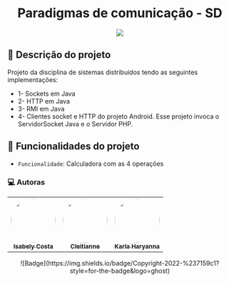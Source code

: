 <h1 align="center"> Paradigmas de comunicação - SD </h1>

<p align="center">
<img src="http://img.shields.io/static/v1?label=STATUS&message=EM%20DESENVOLVIMENTO&color=GREEN&style=for-the-badge"/>
</p>

## 📌 Descrição do projeto

Projeto da disciplina de sistemas distribuídos tendo as seguintes implementações:
- 1- Sockets em Java 
- 2- HTTP em Java 
- 3- RMI em Java 
- 4- Clientes socket e HTTP do projeto Android. Esse projeto invoca o ServidorSocket Java e o Servidor PHP. 

## :hammer: Funcionalidades do projeto

- `Funcionalidade`: Calculadora com as 4 operações 


### 💻 Autoras
<table>
  <tr>
    <td align="center"><a href="https://github.com/isabelycosta"> <img style="border-radius: 50%;" src="https://avatars.githubusercontent.com/u/31971965?v=4" width="100px;" alt=""/> <br /> <sub><b>Isabely Costa</b></sub></a> <a href="https://github.com/isabelycosta//"</a></td>
    <td align="center"><a href="https://github.com/cleitianne">
 <img style="border-radius: 50%;" src="https://avatars.githubusercontent.com/u/29895488?v=4" width="100px;" alt=""/> <br /> <sub><b>Cleitianne</b></sub></a> <a href="https://github.com/cleitianne//"</a></td>
    <td align="center"><a href="[https://github.com/cleitianne](https://github.com/karlaharyanna)">
     <img style="border-radius: 50%;" src="https://avatars.githubusercontent.com/u/28715138?v=4" width="100px;" alt=""/> <br /> <sub><b>Karla Haryanna</b></sub></a> <a href="https://github.com/karlaharyanna//"</a></td>
  </tr>
  </tr>
</table>

<p align="center">
![Badge](https://img.shields.io/badge/Copyright-2022-%237159c1?style=for-the-badge&logo=ghost)
</p>

